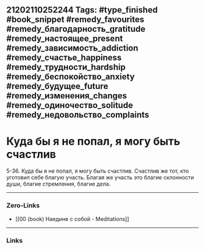 21202110252244
Tags: #type_finished #book_snippet #remedy_favourites #remedy_благодарность_gratitude #remedy_настоящее_present #remedy_зависимость_addiction #remedy_счастье_happiness #remedy_трудности_hardship #remedy_беспокойство_anxiety #remedy_будущее_future #remedy_изменения_changes #remedy_одиночество_solitude #remedy_недовольство_complaints
---
# Куда бы я не попал, я могу быть счастлив

 5-36. Куда бы я не попал, я могу быть счастлив. Счастлив же тот, кто уготовил себе благую участь. Благая же участь  это благие склонности души, благие стремления, благие дела. 

---
### Zero-Links
- [[00 (book) Наедине с собой - Meditations]]
---
### Links
